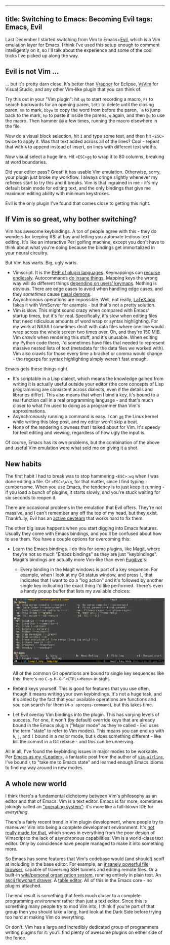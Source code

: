 ----
title: Switching to Emacs: Becoming Evil
tags: Emacs, Evil
----

Last December I started switching from Vim to Emacs+[Evil](http://www.emacswiki.org/emacs/Evil), which is a Vim emulation layer for Emacs. I think I've used this setup enough to comment intelligently on it, so I'll talk about the experience and some of the cool tricks I've picked up along the way.

## Evil is not Vim ...

... but it's pretty darn close. It's better than [Vrapper](http://vrapper.sourceforge.net/home/) for Eclipse, [VsVim](http://visualstudiogallery.msdn.microsoft.com/59ca71b3-a4a3-46ca-8fe1-0e90e3f79329) for Visual Studio, and any other Vim-like plugin that you can think of.

Try this out in your "Vim plugin": hit `qq` to start recording a macro, `F(` to search backwards for an opening paren, `ldt)` to delete until the closing paren, `mm` to mark, `bbyw` to copy the word from before the paren, `` `m `` to jump back to the mark, `hp` to paste it inside the parens, `q` again, and then `@q` to use the macro. Then hammer `@@` a few times, running the macro elsewhere in the file.

Now do a visual block selection, hit `I` and type some text, and then hit `<ESC>` twice to apply it. Was that text added across all of the lines? Cool - repeat that with `A` to append instead of insert, on lines with different text widths.

Now visual select a huge line. Hit `<ESC>gq` to wrap it to 80 columns, breaking at word boundaries.

Did your editor pass? Great! It has usable Vim emulation. Otherwise, sorry, your plugin just broke my workflow. I always cringe slightly whenever my reflexes start to try this and it breaks. Vim is that ingrained in me - it's my default brain mode for editing text, and the only bindings that give me maximum editing ability with minimum keystrokes.

Evil is the only plugin I've found that comes close to getting this right.

## If Vim is so great, why bother switching?

Vim has awesome keybindings. A ton of people agree with this - they do wonders for keeping RSI at bay and letting you automate tedious text editing. It's like an interactive Perl golfing machine, except you don't have to think about what you're doing because the bindings get immortalized in your neural circuitry.

But Vim has warts. Big, ugly warts.

- Vimscript. It is the [PHP of plugin languages](http://www.reddit.com/r/vim/comments/1bf672/why_does_viml_suck/). Keymappings can [recurse endlessly](http://learnvimscriptthehardway.stevelosh.com/chapters/05.html). Autocommands [do insane things](http://learnvimscriptthehardway.stevelosh.com/chapters/14.html). Mapping keys the wrong way will do different things [depending on users' keymaps](http://learnvimscriptthehardway.stevelosh.com/chapters/29.html). Nothing is obvious. There are edge cases to avoid when handling edge cases, and they *sometimes* cause [nasal demons](http://en.wikipedia.org/wiki/Undefined_behavior).
- Asynchronous operations are impossible. Well, not really, [LaTeX box](https://github.com/LaTeX-Box-Team/LaTeX-Box/blob/master/doc/latex-box.txt) fakes it with VimServer for example - but that's not a pretty solution.
- Vim is slow. This might sound crazy when compared with Emacs' startup times, but it's for real. Specifically, it's slow when editing files that need ridiculous amounts of word wrap or syntax highlighting. For my work at NASA I sometimes dealt with data files where one line would wrap across the whole screen two times over. Oh, and they're 150 MiB. Vim *crawls* when rendering this stuff, and it's unusable. When editing my Python code there, I'd sometimes have files that needed to represent massive nested lists of text (metadata for the data files we worked with). Vim also crawls for those every time a bracket or comma would change - the regexps for syntax highlighting simply weren't fast enough.

Emacs gets these things right.

- It's scriptable in a Lisp dialect, which means the knowledge gained from writing it is actually useful outside your editor (the core concepts of Lisp programming are consistent across dialects, even if the details and libraries differ). This also means that when I bind a key, it's bound to a real function call in a real programming language - and that's much closer to what I'm used to doing as a programmer than Vim's approximations.
- Asynchronously running a command is easy. I can [`ag`](https://github.com/ggreer/the_silver_searcher) the Linux kernel while writing this blog post, and my editor won't skip a beat.
- None of the rendering slowness that I talked about for Vim. It's speedy for text editing and viewing, regardless of how ugly the input is.

Of course, Emacs has its own problems, but the combination of the above and useful Vim emulation were what sold me on giving it a shot.

## New habits

The first habit I had to break was to stop hammering `<ESC>:wq` when I was done editing a file. Or `<ESC>\w\q`, for that matter, since I find typing `:` cumbersome. When you use Emacs, the tendency is to just keep it running - if you load a bunch of plugins, it starts slowly, and you're stuck waiting for six seconds to reopen it.

There are occasional problems in the emulation that Evil offers. They're not massive, and I can't remember any off the top of my head, but they exist. Thankfully, Evil has an [active devteam](https://gitorious.org/evil) that works hard to fix them.

The other big issue happens when you start digging into Emacs features. Usually they come with Emacs bindings, and you'll be confused about how to use them. You have a couple options for overcoming this:

- Learn the Emacs bindings. I do this for some plugins, like [Magit](https://github.com/magit/magit), where they're not so much "Emacs bindings" as they are just "keybindings". Magit's bindings are actually more Vim-like than even [Fugitive](https://github.com/tpope/vim-fugitive)'s:
    - Every binding in the Magit windows is part of a key sequence. For example, when I look at my Git status window, and press `l`, that indicates that I want to do a "log action" and it's followed by another single key indicating the exact thing I'd like performed. There's even a handy popup buffer that lists my available choices:

    ![](../images/emacs-magit-log-status.png)

    All of the common Git operations are bound to single key sequences like this: there's no `C-g-M-X-^<CTRL><Menu>` in sight.

- Rebind keys yourself. This is good for features that you use often, though it means writing your own keybindings. It's not a huge task, and it's aided by the fact that your available operations are functions and you can search for them (`M-x apropos-command`), but this takes time.
- Let Evil overlay Vim bindings into the plugin. This has varying levels of success. For one, it won't (by default) override keys that are already bound in the Emacs plugin ("Major mode" as they're called - Evil uses the term "state" to refer to Vim modes). This means you can end up with `h`, `j`, and `l` bound in a major mode, but `k` does something different - like kill the commit in a Git rebase - and this can be unnerving.

All in all, I've found the keybinding issues in major modes to be workable. Per [Emacs as my \<Leader\>](http://bling.github.io/blog/2013/10/27/emacs-as-my-leader-vim-survival-guide/), a fantastic post from the author of [`vim-airline`](https://github.com/bling/vim-airline), I've bound `\` to "take me to Emacs state" and learned enough Emacs idioms to find my way around in new modes.

## A whole new world

I think there's a fundamental dichotomy between Vim's philosophy as an editor and that of Emacs: Vim is a text editor. Emacs is far more, sometimes jokingly called an ["operating system"](http://developers.slashdot.org/comments.pl?sid=3465893&cid=42919741): it's more like a full-blown IDE for *everything*.

There's a fairly recent trend in Vim plugin development, where people try to maneuver Vim into being a complete development environment. It's [not really made for that](http://www.gwern.net/Choosing%20Software#fn2), which shows in everything from the poor design of Vimscript to the lack of asynchronous capabilities: Vim is a world-class text editor. Only by coincidence have people managed to make it into something more.

So Emacs has some features that Vim's codebase would (and should!) scoff at including in the base editor. For example, an [insanely powerful file browser](https://www.gnu.org/software/emacs/manual/html_node/emacs/Dired.html), capable of traversing SSH tunnels and editing remote files. Or a built-in [wiki/personal organization system](http://orgmode.org/), running entirely in plain text. An [ascii flowchart drawer](http://www.emacswiki.org/emacs/ArtistMode). A [table editor](https://www.gnu.org/software/emacs/manual/html_node/org/Built_002din-table-editor.html). All of this in the Emacs core - no plugins attached.

The end result is something that feels much closer to a complete programming *environment* rather than just a text editor. Since this is something many people try to mod Vim into, I think if you're part of that group then you should take a long, hard look at the Dark Side before trying too hard at making Vim do everything.

Or don't. Vim has a large and incredibly dedicated group of programmers writing plugins for it: you'll find plenty of awesome plugins on either side of the fence.
